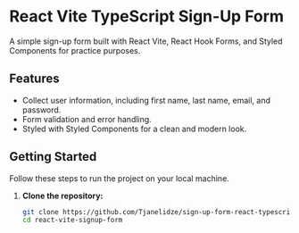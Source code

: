 # React Vite TypeScript Sign-Up Form

A simple sign-up form built with React Vite, React Hook Forms, and Styled Components for practice purposes.

## Features

- Collect user information, including first name, last name, email, and password.
- Form validation and error handling.
- Styled with Styled Components for a clean and modern look.

## Getting Started

Follow these steps to run the project on your local machine.

1. **Clone the repository:**

   ```bash
   git clone https://github.com/Tjanelidze/sign-up-form-react-typescript
   cd react-vite-signup-form
   ```
